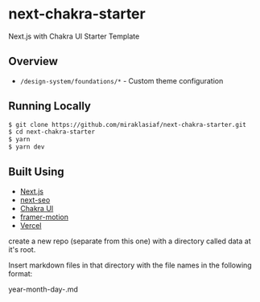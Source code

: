 # next-chakra-starter

Next.js with Chakra UI Starter Template

## Overview

- `/design-system/foundations/*` - Custom theme configuration

## Running Locally

```bash
$ git clone https://github.com/miraklasiaf/next-chakra-starter.git
$ cd next-chakra-starter
$ yarn
$ yarn dev
```

## Built Using

- [Next.js](https://nextjs.org/)
- [next-seo](https://github.com/garmeeh/next-seo)
- [Chakra UI](https://chakra-ui.com/)
- [framer-motion](https://www.framer.com/api/motion/)
- [Vercel](https://vercel.com)

create a new repo (separate from this one) with a directory called data at it's root.

Insert markdown files in that directory with the file names in the following format:

year-month-day-<post-title>.md

